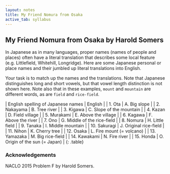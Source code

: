 ```yaml
---
layout: notes
title: My Friend Nomura from Osaka
active_tab: syllabus
---
```


## My Friend Nomura from Osaka <span class="text-muted">by Harold Somers</span>

In Japanese as in many languages, proper names (names of people and places) often have a literal translation
that describes some local feature (e.g. Littlefield, Whitehill, Longridge). Here are some Japanese personal or
place names and their jumbled up literal translations into English.

Your task is to match up the names and the translations. Note that Japanese distinguishes long and short
vowels, but that vowel length distinction is not shown here. Note also that in these examples, `mount` and
`mountain` are different words, as are `field` and `rice-field`.

| English spelling of Japanese names | English |
| 1. Ota | A. Big slope |
| 2. Nakayama | B. Tree river |
| 3. Kigawa | C. Slope of the mountain |
| 4. Kazan | D. Field village |
| 5. Murakami | E. Above the village |
| 6. Kagawa | F. Above the river |
| 7. Ono | G. Middle of the rice-field |
| 8. Nomura | H. Little field |
| 9. Tanaka | I. Middle mountain |
| 10. Sakuragi | J. Original rice-field |
| 11. Nihon | K. Cherry tree |
| 12. Osaka | L. Fire mount (= volcano) |
| 13. Yamazaka | M. Big rice-field |
| 14. Kawakami | N. Fire river |
| 15. Honda | O. Origin of the sun (= Japan) |
{: .table}

### Acknowledgements

NACLO 2015 Problem F by Harold Somers.
